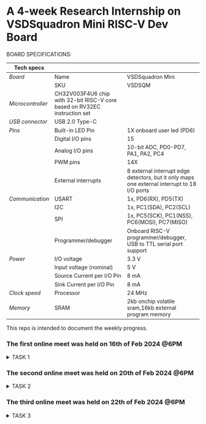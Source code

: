 # A 4-week Research Internship on VSDSquadron Mini RISC-V Dev Board


BOARD SPECIFICATIONS:

| Tech specs   |   |    |
|------------|------------|------------|
| *Board* | Name     | VSDSquadron Mini    |
|      | SKU    | VSDSQM    |
| *Microcontroller*    | CH32V003F4U6 chip with 32-bit RISC-V core based on RV32EC instruction set    |     |
| *USB connector* | USB 2.0 Type-C    |     |
| *Pins*     | Built-in LED Pin     | 1X onboard user led (PD6)     |
|      | Digital I/O pins     | 15     |
|      | Analog I/O pins     | 10-bit ADC, PD0-PD7, PA1, PA2, PC4     |
|      | PWM pins     | 14X     |
|      | External interrupts     | 	8 external interrupt edge detectors, but it only maps one external interrupt to 18 I/O ports     |
| *Communication*     | USART     | 	1x, PD6(RX), PD5(TX)     |
|      | I2C     | 1x, PC1(SDA), PC2(SCL)    |
|      | SPI     | 1x, PC5(SCK), PC1(NSS), PC6(MOSI), PC7(MISO)     |
|      | Programmer/debugger     | Onboard RISC-V programmer/debugger, USB to TTL serial port support     |
| *Power*     | I/O voltage     | 3.3 V    |
|      | Input voltage (nominal)     | 5 V    |
|      | Source Current per I/O Pin    | 8 mA     |
|      | Sink Current per I/O Pin     | 8 mA     |
| *Clock speed*     | Processor    | 24 MHz     |
| *Memory*     | SRAM     | 2kb onchip volatile sram,16kb external program memory     |
   

This repo is intended to document the weekly progress.

### The first online meet was held on 16th of Feb 2024 @6PM

<details>
    <summary> TASK 1 </summary>
 
1) install Yosys 

2) install iverilog 

3) install gtkwave

### CLONING RISC-V GNU TOOLCHAIN

# To install git 
```
sudo apt install git-all
```   

 make sure to install the dependencies
![git all](<WhatsApp Image 2024-02-19 at 4.54.52 PM.jpeg>)



### INSTALLING YOSYS, IVERILOG & GTKWAVE.

### 1.YOSYS

```
git clone https://github.com/YosysHQ/yosys.git
```
![git_clone](<WhatsApp Image 2024-02-19 at 4.54.26 PM.jpeg>)
```
cd yosys 

sudo apt install make

sudo apt-get install build-essential clang bison flex \libreadline-dev gawk tcl-dev libffi-dev git \ graphviz xdot pkg-config python3 libboost-system-dev\libboost-python-dev libboost-filesystem-dev zlib1g-dev

make config-gcc
```
![config](<WhatsApp Image 2024-02-19 at 4.54.26 PM (1).jpeg>)
```
make 

sudo make install
```
![make_install](<WhatsApp Image 2024-02-19 at 4.53.13 PM.jpeg>)


### 2.iVerilog
installing iVerilog
```
sudo apt update

sudo apt-get install iverilog
```
![iVerilog](<WhatsApp Image 2024-02-19 at 4.52.09 PM.jpeg>)

### 3.GTkWave
installing GTkWave
```
 sudo apt-get install gtkwave 
 ```

![gtkwave](<WhatsApp Image 2024-02-19 at 4.51.47 PM.jpeg>)
</details>


### The second online meet was held on 20th of Feb 2024 @6PM
<details>
    <summary> TASK 2 </summary>


## Universal Asynchronous Receiver Transmitter protocol based on hardware transmitter:


In UART communication, two UARTs communicate directly with each other. The transmitting UART converts parallel data from a controlling device like a CPU into serial form, transmits it in serial to the receiving UART, which then converts the serial data back into parallel data for the receiving device. Only two wires are needed to transmit data between two UARTs. Data flows from the Tx pin of the transmitting UART to the Rx pin of the receiving UART:

![Block diagram](<WhatsApp Image 2024-02-21 at 9.34.44 PM.jpeg>)

### Output Waveform of UART:

![UART](ow.jpeg)

</details>


### The third online meet was held on 22th of Feb 2024 @6PM
<details>
    <summary> TASK 3 </summary>

### UART:

![Image1](code.jpeg)
 
![Image2](WAVEFORM.jpeg)

